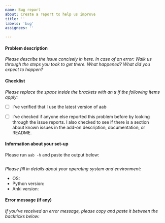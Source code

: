 ```yaml
---
name: Bug report
about: Create a report to help us improve
title: ''
labels: 'bug'
assignees: ''

---
```


#### Problem description

*Please describe the issue concisely in here. In case of an error: Walk us through the steps you took to get there. What happened? What did you expect to happen?*


#### Checklist

*Please replace the space inside the brackets with an **x** if the following items apply:*

 - [ ] I've verified that I use the latest version of aab
 - [ ] I've checked if anyone else reported this problem before by looking through the issue reports. I also checked to see if there is a section about known issues in the add-on description, documentation, or README.
 

#### Information about your set-up

Please run `aab -h` and paste the output below:

```

```

*Please fill in details about your operating system and environment:*

- OS:
- Python version:
- Anki version:


#### Error message (if any)

*If you've received an error message, please copy and paste it between the backticks below:*


```python

```
